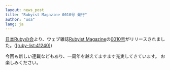 ```yaml
---
layout: news_post
title: "Rubyist Magazine 0010号 発行"
author: "usa"
lang: ja
---
```


[日本Rubyの会][1]より、ウェブ雑誌[Rubyist
Magazine][2]の[0010号][3]がリリースされました。([\[ruby-list:41240\]][4])

今回も新しい連載などもあり、一周年を越えてますます充実してきています。 お楽しみください。



[1]: http://jp.rubyist.net/ 
[2]: http://jp.rubyist.net/magazine/ 
[3]: http://jp.rubyist.net/magazine/?0010 
[4]: http://blade.nagaokaut.ac.jp/cgi-bin/scat.rb/ruby/ruby-list/41240 
